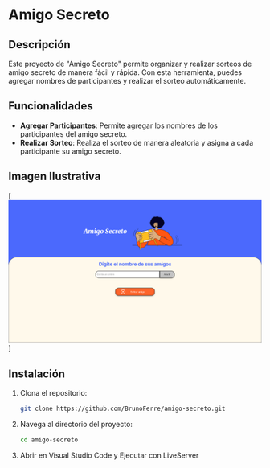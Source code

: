 # Amigo Secreto

## Descripción
Este proyecto de "Amigo Secreto" permite organizar y realizar sorteos de amigo secreto de manera fácil y rápida. Con esta herramienta, puedes agregar nombres de participantes y realizar el sorteo automáticamente.

## Funcionalidades
- **Agregar Participantes**: Permite agregar los nombres de los participantes del amigo secreto.
- **Realizar Sorteo**: Realiza el sorteo de manera aleatoria y asigna a cada participante su amigo secreto.


## Imagen Ilustrativa
[![Imagen Demostrativo](/assets/captura.png)]

## Instalación
1. Clona el repositorio:
    ```bash
    git clone https://github.com/BrunoFerre/amigo-secreto.git
    ```
2. Navega al directorio del proyecto:
    ```bash
    cd amigo-secreto
    ```
3. Abrir en Visual Studio Code y Ejecutar con LiveServer

